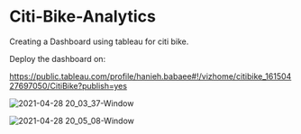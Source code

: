 # Citi-Bike-Analytics
Creating a Dashboard using tableau for citi bike.

Deploy the dashboard on: 

https://public.tableau.com/profile/hanieh.babaee#!/vizhome/citibike_16150427697050/CitiBike?publish=yes


![2021-04-28 20_03_37-Window](https://user-images.githubusercontent.com/70447525/116487022-f8d37f80-a85c-11eb-97a9-d04c3f1aee30.jpg)

![2021-04-28 20_05_08-Window](https://user-images.githubusercontent.com/70447525/116487061-16a0e480-a85d-11eb-8fa9-c65221098ff4.jpg)


